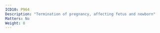 ```yaml
---
ICD10: P964
Description: "Termination of pregnancy, affecting fetus and newborn"
Matters: No
Weight: 0
---
```

